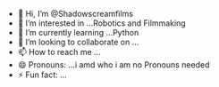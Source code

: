 - 👋 Hi, I’m @Shadowscreamfilms
- 👀 I’m interested in ...Robotics and Filmmaking
- 🌱 I’m currently learning ...Python
- 💞️ I’m looking to collaborate on ...
- 📫 How to reach me ...
- 😄 Pronouns: ...i amd who i am no Pronouns needed 
- ⚡ Fun fact: ...

<!---
Shadowscreamfilms/Shadowscreamfilms is a ✨ special ✨ repository because its `README.md` (this file) appears on your GitHub profile.
You can click the Preview link to take a look at your changes.
--->
